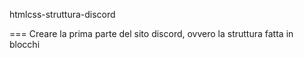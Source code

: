 htmlcss-struttura-discord

===
Creare la prima parte del sito discord, ovvero la struttura fatta in blocchi